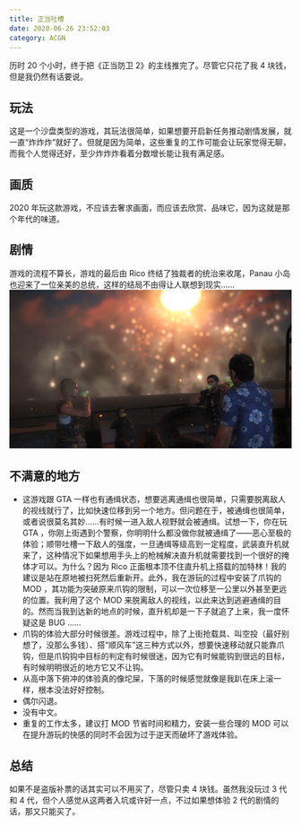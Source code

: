 ```yaml
---
title: 正当吐槽
date: 2020-06-26 23:52:03
category: ACGN
---
```

历时 20 个小时，终于把《正当防卫 2》的主线推完了。尽管它只花了我 4 块钱，但是我仍然有话要说。

<!-- more -->

## 玩法

这是一个沙盘类型的游戏，其玩法很简单，如果想要开启新任务推动剧情发展，就一直“炸炸炸”就好了。但就是因为简单，这些重复的工作可能会让玩家觉得无聊，而我个人觉得还好，至少炸炸炸看着分数增长能让我有满足感。

## 画质

2020 年玩这款游戏，不应该去奢求画面，而应该去欣赏、品味它，因为这就是那个年代的味道。

## 剧情

游戏的流程不算长，游戏的最后由 Rico 终结了独裁者的统治来收尾，Panau 小岛也迎来了一位亲美的总统，这样的结局不由得让人联想到现实……![大结局中的一幕](/images/ACGN/JustCause2Ending.jpg)

## 不满意的地方

- 这游戏跟 GTA 一样也有通缉状态，想要逃离通缉也很简单，只需要脱离敌人的视线就行了，比如快速位移到另一个地方。但问题在于，被通缉也很简单，或者说很莫名其妙……有时候一进入敌人视野就会被通缉。试想一下，你在玩 GTA ，你刚上街遇到个警察，你明明什么都没做你就被通缉了——恶心至极的体验；顺带吐槽一下敌人的强度，一旦通缉等级高到一定程度，武装直升机就来了，这种情况下如果想用手头上的枪械解决直升机就需要找到一个很好的掩体才可以。为什么？因为 Rico 正面根本顶不住直升机上搭载的加特林！我的建议是站在原地被扫死然后重新开。此外，我在游玩的过程中安装了爪钩的 MOD ，其功能为突破原来爪钩的限制，可以一次位移至一公里以外甚至更远的位置。我利用了这个 MOD 来脱离敌人的视线，以此来达到逃避通缉的目的。然而当我到达新的地点的时候，直升机却是一下子就追了上来，我一度怀疑这是 BUG ……
- 爪钩的体验大部分时候很差。游戏过程中，除了上街抢载具、叫空投（最好别想了，没那么多钱）、搭“顺风车”这三种方式以外，想要快速移动就只能靠爪钩，但是爪钩钩中目标的判定有时候很迷，因为它有时候能钩到很远的目标，有时候明明很近的地方它又不让钩。
- 从高中落下俯冲的体验真的像坨屎，下落的时候感觉就像是我趴在床上滚一样，根本没法好好控制。
- 偶尔闪退。
- 没有中文。
- 重复的工作太多，建议打 MOD 节省时间和精力，安装一些合理的 MOD 可以在提升游玩的快感的同时不会因为过于逆天而破坏了游戏体验。

## 总结

如果不是盗版补票的话其实可以不用买了，尽管只卖 4 块钱。虽然我没玩过 3 代和 4 代，但个人感觉从这两者入坑或许好一点，不过如果想体验 2 代的剧情的话，那又只能买了。

